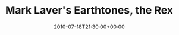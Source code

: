 ---
templateKey: event
guid: 0895946e-6eab-11ea-99c5-002590d1d1b0
date: 2010-07-18T21:30:00+00:00
eventTime: '9:30pm'
title: "Mark Laver's Earthtones, the Rex"
artist: "Mark Laver's Earthtones"
city: Toronto
venue: the Rex
group: Tim Shia
---